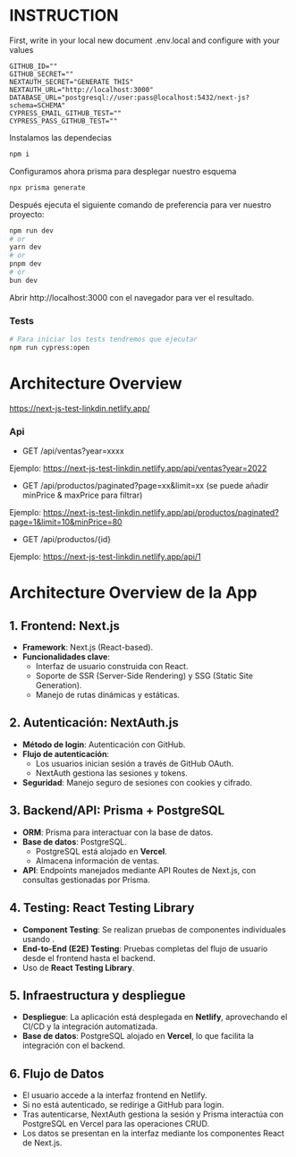 # INSTRUCTION

First, write in your local new document .env.local and configure with your values

```
GITHUB_ID=""
GITHUB_SECRET=""
NEXTAUTH_SECRET="GENERATE THIS"
NEXTAUTH_URL="http://localhost:3000"
DATABASE_URL="postgresql://user:pass@localhost:5432/next-js?schema=SCHEMA"
CYPRESS_EMAIL_GITHUB_TEST=""
CYPRESS_PASS_GITHUB_TEST=""
```

Instalamos las dependecias

```bash
npm i

```

Configuramos ahora prisma para desplegar nuestro esquema

```bash
npx prisma generate
```

Después ejecuta el siguiente comando de preferencia para ver nuestro proyecto:

```bash
npm run dev
# or
yarn dev
# or
pnpm dev
# or
bun dev
```

Abrir http://localhost:3000 con el navegador para ver el resultado.

### Tests

```bash
# Para iniciar los tests tendremos que ejecutar
npm run cypress:open
```

# Architecture Overview

https://next-js-test-linkdin.netlify.app/

### Api

- GET /api/ventas?year=xxxx

Ejemplo: https://next-js-test-linkdin.netlify.app/api/ventas?year=2022

- GET /api/productos/paginated?page=xx&limit=xx (se puede añadir minPrice & maxPrice para filtrar)

Ejemplo: https://next-js-test-linkdin.netlify.app/api/productos/paginated?page=1&limit=10&minPrice=80

- GET /api/productos/{id}

Ejemplo: https://next-js-test-linkdin.netlify.app/api/1

# Architecture Overview de la App

## 1. Frontend: Next.js

- **Framework**: Next.js (React-based).
- **Funcionalidades clave**:
  - Interfaz de usuario construida con React.
  - Soporte de SSR (Server-Side Rendering) y SSG (Static Site Generation).
  - Manejo de rutas dinámicas y estáticas.

## 2. Autenticación: NextAuth.js

- **Método de login**: Autenticación con GitHub.
- **Flujo de autenticación**:
  - Los usuarios inician sesión a través de GitHub OAuth.
  - NextAuth gestiona las sesiones y tokens.
- **Seguridad**: Manejo seguro de sesiones con cookies y cifrado.

## 3. Backend/API: Prisma + PostgreSQL

- **ORM**: Prisma para interactuar con la base de datos.
- **Base de datos**: PostgreSQL.
  - PostgreSQL está alojado en **Vercel**.
  - Almacena información de ventas.
- **API**: Endpoints manejados mediante API Routes de Next.js, con consultas gestionadas por Prisma.

## 4. Testing: React Testing Library

- **Component Testing**: Se realizan pruebas de componentes individuales usando .
- **End-to-End (E2E) Testing**: Pruebas completas del flujo de usuario desde el frontend hasta el backend.
- Uso de **React Testing Library**.

## 5. Infraestructura y despliegue

- **Despliegue**: La aplicación está desplegada en **Netlify**, aprovechando el CI/CD y la integración automatizada.
- **Base de datos**: PostgreSQL alojado en **Vercel**, lo que facilita la integración con el backend.

## 6. Flujo de Datos

- El usuario accede a la interfaz frontend en Netlify.
- Si no está autenticado, se redirige a GitHub para login.
- Tras autenticarse, NextAuth gestiona la sesión y Prisma interactúa con PostgreSQL en Vercel para las operaciones CRUD.
- Los datos se presentan en la interfaz mediante los componentes React de Next.js.
